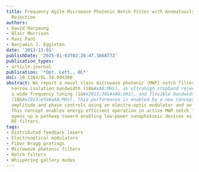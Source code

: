 ```yaml
---
title: Frequency Agile Microwave Photonic Notch Filter with Anomalously High Stopband
  Rejection
authors:
- David Marpaung
- Blair Morrison
- Ravi Pant
- Benjamin J. Eggleton
date: '2013-11-01'
publishDate: '2025-01-03T02:26:47.166877Z'
publication_types:
- article-journal
publication: '*Opt. Lett., OL*'
doi: 10.1364/OL.38.004300
abstract: We report a novel class microwave photonic (MWP) notch filter with a very
  narrow isolation bandwidth (10&#xA0;MHz), an ultrahigh stopband rejection (&gt;60&#x2009;&#x2009;dB),
  a wide frequency tuning (1&#x2013;30&#xA0;GHz), and flexible bandwidth reconfigurability
  (10&#x2013;65&#xA0;MHz). This performance is enabled by a new concept of sideband
  amplitude and phase controls using an electro-optic modulator and an optical filter.
  This concept enables energy efficient operation in active MWP notch filters, and
  opens up a pathway toward enabling low-power nanophotonic devices as high-performance
  RF filters.
tags:
- Distributed feedback lasers
- Electrooptical modulators
- Fiber Bragg gratings
- Microwave photonic filters
- Notch filters
- Whispering gallery modes
---
```

